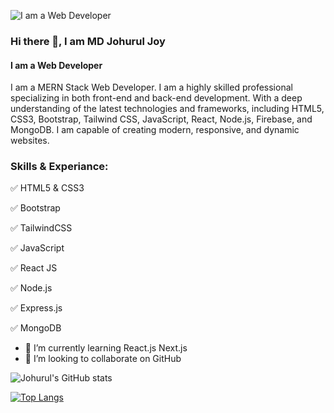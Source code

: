 ![I am a Web Developer](https://media.licdn.com/dms/image/D5616AQGvBZRSMo5voA/profile-displaybackgroundimage-shrink_350_1400/0/1685637402295?e=1691020800&v=beta&t=jAxl8A6GL2eH6cgvqOC-Aw0DM8r8Yt3XdrdWH3VBW0E)

### Hi there 👋, I am MD Johurul Joy
#### I am a Web Developer

I am a MERN Stack Web Developer. I am a highly skilled professional specializing in both front-end and back-end development. With a deep understanding of the latest technologies and frameworks, including HTML5, CSS3, Bootstrap, Tailwind CSS, JavaScript, React, Node.js, Firebase, and MongoDB. I am capable of creating modern, responsive, and dynamic websites.

### Skills & Experiance: 
✅ HTML5 & CSS3

✅ Bootstrap

✅ TailwindCSS

✅ JavaScript

✅ React JS

✅ Node.js

✅ Express.js

✅ MongoDB

- 🌱 I’m currently learning React.js Next.js 
- 👯 I’m looking to collaborate on GitHub 


![Johurul's GitHub stats](https://github-readme-stats.vercel.app/api?username=johuruljoy69&show_icons=true&theme=radical)

[![Top Langs](https://github-readme-stats.vercel.app/api/top-langs/?username=johuruljoy69&layout=compact)](https://github.com/anuraghazra/github-readme-stats)
